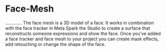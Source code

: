 # Face-Mesh
.............
The face mesh is a 3D model of a face. It works in combination with the face tracker in Meta Spark the Studio to create a surface that reconstructs someone expressions and show the face. Once you've added a face tracker and face mesh to your project you can create mask effects, add retouching or change the shape of the face.

